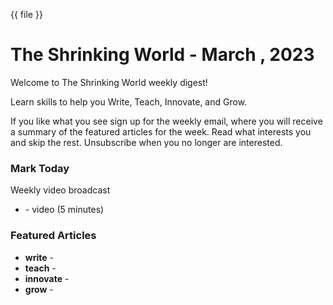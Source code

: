 {{ file }}

# The Shrinking World - March , 2023

Welcome to The Shrinking World weekly digest!  

Learn skills to help you Write, Teach, Innovate, and Grow.

If you like what you see sign up for the weekly email, where you will receive a summary of the featured articles for the week.  Read what interests you and skip the rest. Unsubscribe when you no longer are interested.


### Mark Today

Weekly video broadcast

* [](https://seamanslog.com/today/03-) - video (5 minutes)


### Featured Articles

* **write** -  [](//)
* **teach** -  [](//)
* **innovate** - [](//)
* **grow** -   [](//)

